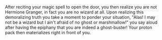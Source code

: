 After reciting your magic spell to open the door, you then realize you are not Hermione Granger, 
in fact you are no wizard at all. Upon realizing this demoralizing truth you take a moment to ponder your situation,
"Alas! I may not be a wizard but I ain't afraid of no ghost or marshmallow!" you say aloud after having the epiphany 
that you are indeed a ghost-buster! Your proton pack then materializes right in front of you.

 
